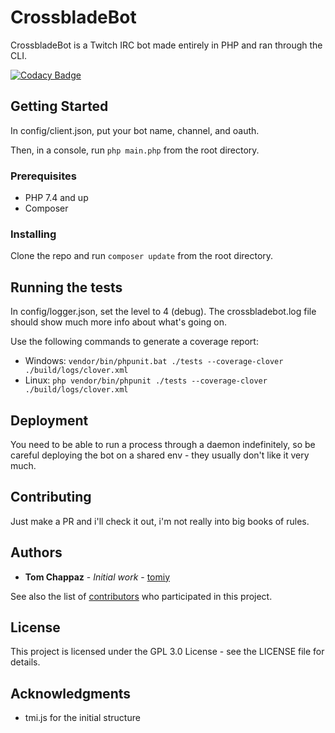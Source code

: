 # CrossbladeBot

CrossbladeBot is a Twitch IRC bot made entirely in PHP and ran through the CLI.

[![Codacy Badge](https://app.codacy.com/project/badge/Grade/b5c32cec78ed4e558a7b266aed39d7df)](https://www.codacy.com/gh/tomiy/crossbladebot/dashboard?utm_source=github.com&amp;utm_medium=referral&amp;utm_content=tomiy/crossbladebot&amp;utm_campaign=Badge_Grade)

## Getting Started

In config/client.json, put your bot name, channel, and oauth.

Then, in a console, run `php main.php` from the root directory.

### Prerequisites

*   PHP 7.4 and up
*   Composer

### Installing

Clone the repo and run `composer update` from the root directory.

## Running the tests

In config/logger.json, set the level to 4 (debug). The crossbladebot.log file should show much more info about what's going on.

Use the following commands to generate a coverage report:

*   Windows: `vendor/bin/phpunit.bat ./tests --coverage-clover ./build/logs/clover.xml`
*   Linux: `php vendor/bin/phpunit ./tests --coverage-clover ./build/logs/clover.xml`

## Deployment

You need to be able to run a process through a daemon indefinitely, so be careful deploying the bot on a shared env - they usually don't like it very much.

## Contributing

Just make a PR and i'll check it out, i'm not really into big books of rules.

## Authors

*   **Tom Chappaz** - *Initial work* - [tomiy](https://github.com/tomiy)

See also the list of [contributors](https://github.com/tomiy/crossbladebot/contributors) who participated in this project.

## License

This project is licensed under the GPL 3.0 License - see the LICENSE file for details.

## Acknowledgments

*   tmi.js for the initial structure
